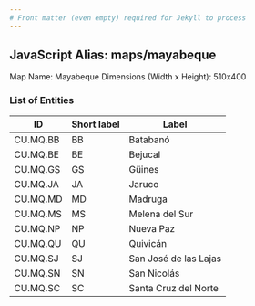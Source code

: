 ```yaml
---
# Front matter (even empty) required for Jekyll to process
---
```


## JavaScript Alias: maps/mayabeque

Map Name: Mayabeque
Dimensions (Width x Height): 510x400





### List of Entities

ID | Short label | Label
---|---|---|
CU.MQ.BB|BB|Batabanó
CU.MQ.BE|BE|Bejucal
CU.MQ.GS|GS|Güines
CU.MQ.JA|JA|Jaruco
CU.MQ.MD|MD|Madruga
CU.MQ.MS|MS|Melena del Sur
CU.MQ.NP|NP|Nueva Paz
CU.MQ.QU|QU|Quivicán
CU.MQ.SJ|SJ|San José de las Lajas
CU.MQ.SN|SN|San Nicolás
CU.MQ.SC|SC|Santa Cruz del Norte